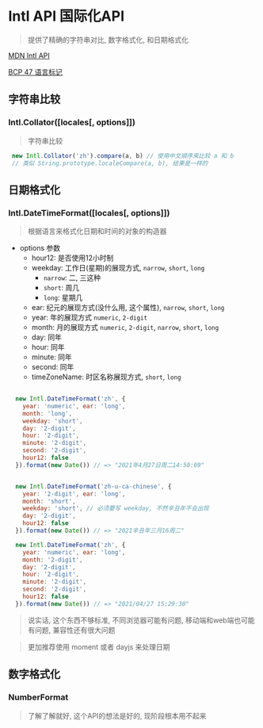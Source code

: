 
# Intl API 国际化API
> 提供了精确的字符串对比, 数字格式化, 和日期格式化

[MDN Intl API](https://developer.mozilla.org/zh-CN/docs/Web/JavaScript/Reference/Global_Objects/Intl#locale_identification_and_negotiation)

[BCP 47 语言标记](https://tools.ietf.org/html/rfc5646)

## 字符串比较

###  Intl.Collator([locales[, options]])

> 字符串比较
```javaScript
 new Intl.Collator('zh').compare(a, b) // 使用中文顺序来比较 a 和 b
 // 类似 String.prototype.localeCompare(a, b), 结果是一样的
```

## 日期格式化

### Intl.DateTimeFormat([locales[, options]])
> 根据语言来格式化日期和时间的对象的构造器

+ options 参数
  + hour12: 是否使用12小时制
  + weekday: 工作日(星期)的展现方式, `narrow`, `short`, `long`
    + `narrow`: 二, 三这种
    + `short`: 周几
    + `long`: 星期几
  + ear: 纪元的展现方式(没什么用, 这个属性), `narrow`, `short`, `long`
  + year: 年的展现方式 `numeric`, `2-digit`
  + month: 月的展现方式 `numeric`, `2-digit`, `narrow`, `short`, `long`
  + day: 同年
  + hour: 同年
  + minute: 同年
  + second: 同年
  + timeZoneName: 时区名称展现方式, `short`, `long`

```javaScript

  new Intl.DateTimeFormat('zh', {
    year: 'numeric', ear: 'long',
    month: 'long',
    weekday: 'short',
    day: '2-digit',
    hour: '2-digit',
    minute: '2-digit',
    second: '2-digit',
    hour12: false
  }).format(new Date()) // => "2021年4月27日周二14:50:09"


  new Intl.DateTimeFormat('zh-u-ca-chinese', {
    year: '2-digit', ear: 'long',
    month: 'short',
    weekday: 'short', // 必须要写 weekday, 不然辛丑年不会出现
    day: '2-digit',
    hour12: false
  }).format(new Date()) // => "2021辛丑年三月16周二"

  new Intl.DateTimeFormat('zh', {
    year: 'numeric', ear: 'long', 
    month: '2-digit',
    day: '2-digit',
    hour: '2-digit',
    minute: '2-digit',
    second: '2-digit',
    hour12: false
  }).format(new Date()) // => "2021/04/27 15:29:30"

```

> 说实话, 这个东西不够标准, 不同浏览器可能有问题, 移动端和web端也可能有问题, 兼容性还有很大问题

> 更加推荐使用 moment 或者 dayjs 来处理日期

## 数字格式化

### NumberFormat

> 了解了解就好, 这个API的想法是好的, 现阶段根本用不起来